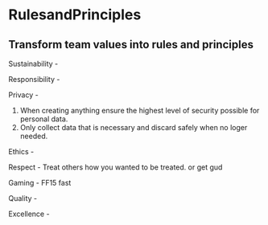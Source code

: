 # RulesandPrinciples
## Transform team values into rules and principles

Sustainability -
<!--Justin-->
Responsibility -
<!--Zach-->
Privacy - 
1. When creating anything ensure the highest level of security possible for personal data.
2. Only collect data that is necessary and discard safely when no loger needed.
<!--Matt-->
Ethics -
<!--Mark-->
Respect - Treat others how you wanted to be treated. or get gud
<!--Swar-->
Gaming - FF15 fast
<!--Swar-->
Quality -
<!--Mak-->
Excellence -
<!--Mak-->
